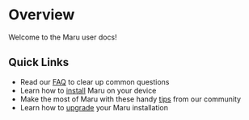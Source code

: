 # Overview

Welcome to the Maru user docs!

## Quick Links

* Read our [FAQ](faq.md) to clear up common questions
* Learn how to [install](installation.md) Maru on your device
* Make the most of Maru with these handy [tips](tips.md) from our community
* Learn how to [upgrade](upgrading.md) your Maru installation
